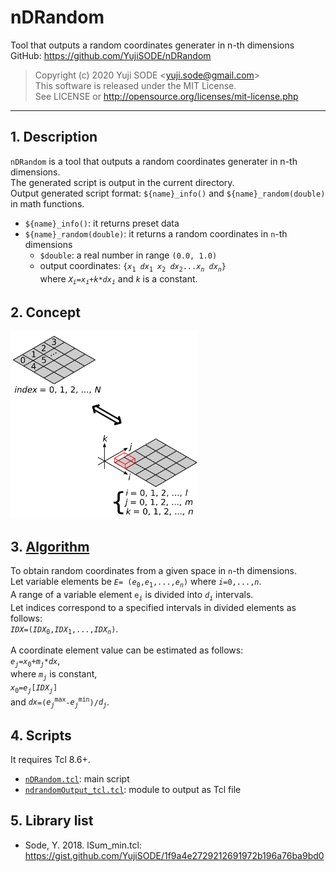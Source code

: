 # nDRandom
Tool that outputs a random coordinates generater in n-th dimensions  
GitHub: https://github.com/YujiSODE/nDRandom  
>Copyright (c) 2020 Yuji SODE \<yuji.sode@gmail.com\>  
>This software is released under the MIT License.  
>See LICENSE or http://opensource.org/licenses/mit-license.php  
______
## 1. Description
`nDRandom` is a tool that outputs a random coordinates generater in n-th dimensions.  
The generated script is output in the current directory.  
Output generated script format: `${name}_info()` and `${name}_random(double)` in math functions.  
  
- `${name}_info()`: it returns preset data
- `${name}_random(double)`: it returns a random coordinates in `n`-th dimensions
  - `$double`: a real number in range `(0.0, 1.0)`
  - output coordinates: `{`_`x`_<sub>`1`</sub>` `_`dx`_<sub>`1`</sub>` `_`x`_<sub>`2`</sub>` `_`dx`_<sub>`2`</sub>` ... `_`x`_*<sub>`n`</sub>*` `_`dx`_*<sub>`n`</sub>*`}`  
    where _`X`_*<sub>`i`</sub>*`=`_`x`_*<sub>`i`</sub>*`+`_`k`_`*`_`dx`_*<sub>`i`</sub>* and _`k`_ is a constant.

## 2. Concept
<img width=300 src="conceptIMG_nDRandom.png" alt="conceptIMG_nDRandom">

## 3. [Algorithm](algorithm.md)
To obtain random coordinates from a given space in `n`-th dimensions.  
Let variable elements be _`E`_`= (`_`e`_<sub>`0`</sub>`,`_`e`_<sub>`1`</sub>`,...,`_`e`_*<sub>`n`</sub>*`)` where _`i`_`=0,...,`_`n`_.  
A range of a variable element `e`<sub>_`i`_</sub> is divided into _`d`_<sub>_`i`_</sub> intervals.  
Let indices correspond to a specified intervals in divided elements as follows:  
_`IDX`_`=(`_`IDX`_<sub>`0`</sub>`,`_`IDX`_<sub>`1`</sub>`,...,`_`IDX`_*<sub>`n`</sub>*`)`.  
  
A coordinate element value can be estimated as follows:  
_`e`_<sub>*`j`*</sub>`=`_`x`_<sub>`0`</sub>`+`_`m`_*<sub>`j`</sub>*`*`_`dx`_,  
where _`m`_*<sub>`j`</sub>* is constant,  
_`x`_<sub>`0`</sub>`=`_`e`_*<sub>`j`</sub>*`[`_`IDX`_*<sub>`j`</sub>*`]`  
and _`dx`_`=(`_`e`_*<sub>`j`</sub>*<sup>`max`</sup>`-`_`e`_*<sub>`j`</sub>*<sup>`min`</sup>`)/`_`d`_*<sub>`j`</sub>*.

## 4. Scripts
It requires Tcl 8.6+.  
- [`nDRandom.tcl`](nDRandom.tcl): main script
- [`ndrandomOutput_tcl.tcl`](ndrandomOutput_tcl.tcl): module to output as Tcl file

## 5. Library list
- Sode, Y. 2018. lSum_min.tcl: https://gist.github.com/YujiSODE/1f9a4e2729212691972b196a76ba9bd0
